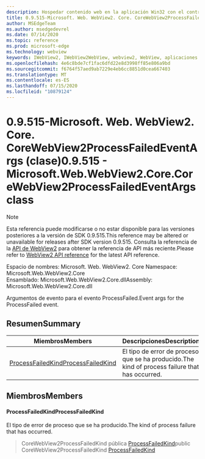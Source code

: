 ```yaml
---
description: Hospedar contenido web en la aplicación Win32 con el control Microsoft Edge WebView2
title: 0.9.515-Microsoft. Web. WebView2. Core. CoreWebView2ProcessFailedEventArgs
author: MSEdgeTeam
ms.author: msedgedevrel
ms.date: 07/14/2020
ms.topic: reference
ms.prod: microsoft-edge
ms.technology: webview
keywords: IWebView2, IWebView2WebView, webview2, WebView, aplicaciones Win32, Win32, Edge, ICoreWebView2, ICoreWebView2Controller, control de explorador, HTML Edge
ms.openlocfilehash: 4e6c8bde7cf1fac6dfd22e8d3998ff85e806a9bd
ms.sourcegitcommit: f6764f57aed9ab7229e4eb6cc8851d0cea667403
ms.translationtype: MT
ms.contentlocale: es-ES
ms.lasthandoff: 07/15/2020
ms.locfileid: "10879124"
---
```

# <span data-ttu-id="64661-104">0.9.515-Microsoft. Web. WebView2. Core. CoreWebView2ProcessFailedEventArgs (clase)</span><span class="sxs-lookup"><span data-stu-id="64661-104">0.9.515 - Microsoft.Web.WebView2.Core.CoreWebView2ProcessFailedEventArgs class</span></span> 

> [!NOTE]
> <span data-ttu-id="64661-105">Esta referencia puede modificarse o no estar disponible para las versiones posteriores a la versión de SDK 0.9.515.</span><span class="sxs-lookup"><span data-stu-id="64661-105">This reference may be altered or unavailable for releases after SDK version 0.9.515.</span></span> <span data-ttu-id="64661-106">Consulta la referencia de la [API de WebView2](../../../webview2-api-reference.md) para obtener la referencia de API más reciente.</span><span class="sxs-lookup"><span data-stu-id="64661-106">Please refer to [WebView2 API reference](../../../webview2-api-reference.md) for the latest API reference.</span></span>

<span data-ttu-id="64661-107">Espacio de nombres: Microsoft. Web. WebView2. Core </span><span class="sxs-lookup"><span data-stu-id="64661-107">Namespace: Microsoft.Web.WebView2.Core</span></span>\
<span data-ttu-id="64661-108">Ensamblado: Microsoft.Web.WebView2.Core.dll</span><span class="sxs-lookup"><span data-stu-id="64661-108">Assembly: Microsoft.Web.WebView2.Core.dll</span></span>

<span data-ttu-id="64661-109">Argumentos de evento para el evento ProcessFailed.</span><span class="sxs-lookup"><span data-stu-id="64661-109">Event args for the ProcessFailed event.</span></span>

## <span data-ttu-id="64661-110">Resumen</span><span class="sxs-lookup"><span data-stu-id="64661-110">Summary</span></span>

 <span data-ttu-id="64661-111">Miembros</span><span class="sxs-lookup"><span data-stu-id="64661-111">Members</span></span>                        | <span data-ttu-id="64661-112">Descripciones</span><span class="sxs-lookup"><span data-stu-id="64661-112">Descriptions</span></span>
--------------------------------|---------------------------------------------
[<span data-ttu-id="64661-113">ProcessFailedKind</span><span class="sxs-lookup"><span data-stu-id="64661-113">ProcessFailedKind</span></span>](#processfailedkind) | <span data-ttu-id="64661-114">El tipo de error de proceso que se ha producido.</span><span class="sxs-lookup"><span data-stu-id="64661-114">The kind of process failure that has occurred.</span></span>

## <span data-ttu-id="64661-115">Miembros</span><span class="sxs-lookup"><span data-stu-id="64661-115">Members</span></span>

#### <span data-ttu-id="64661-116">ProcessFailedKind</span><span class="sxs-lookup"><span data-stu-id="64661-116">ProcessFailedKind</span></span> 

<span data-ttu-id="64661-117">El tipo de error de proceso que se ha producido.</span><span class="sxs-lookup"><span data-stu-id="64661-117">The kind of process failure that has occurred.</span></span>

> <span data-ttu-id="64661-118">CoreWebView2ProcessFailedKind pública [ProcessFailedKind](#processfailedkind)</span><span class="sxs-lookup"><span data-stu-id="64661-118">public CoreWebView2ProcessFailedKind [ProcessFailedKind](#processfailedkind)</span></span>

